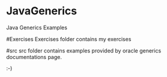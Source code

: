 # JavaGenerics
Java Generics Examples

#Exercises
Exercises folder contains my exercises

#src
src folder contains examples provided by oracle
generics documentations page.

:-)
